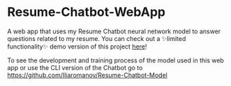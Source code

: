 # Resume-Chatbot-WebApp
A web app that uses my Resume Chatbot neural network model to answer questions related to my resume. You can check out a ✨limited functionality✨ demo version of this project <a href="https://ilias-resume-chatbot.herokuapp.com ">here</a>!

To see the development and training process of the model used in this web app or use the CLI version of the Chatbot go to https://github.com/Iliaromanov/Resume-Chatbot-Model




